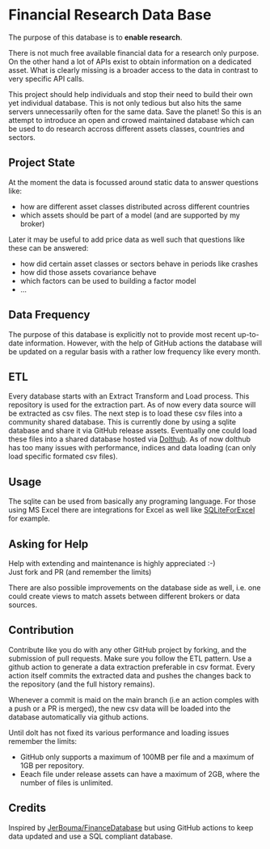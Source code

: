 # Financial Research Data Base

The purpose of this database is to **enable research**. 

There is not much free available financial data for a research only purpose. On the other hand a lot of APIs exist to
obtain information on a dedicated asset. What is clearly missing is a broader access to the data in contrast to very
specific API calls. 

This project should help individuals and stop their need to build their own yet individual database. This is not only 
tedious but also hits the same servers unnecessarily often for the same data. Save the planet! So this is an attempt to 
introduce an open and crowed maintained database which can be used to do research accross different assets classes, 
countries and sectors.


## Project State
At the moment the data is focussed around static data to answer 
questions like:
* how are different asset classes distributed across different countries
* which assets should be part of a model (and are supported by my broker)

Later it may be useful to add price data as well such that questions like these can be answered:
* how did certain asset classes or sectors behave in periods like crashes
* how did those assets covariance behave
* which factors can be used to building a factor model
* ...


## Data Frequency
The purpose of this database is explicitly not to provide most recent up-to-date information. However, with the help of
GitHub actions the database will be updated on a regular basis with a rather low frequency like every month.


## ETL
Every database starts with an Extract Transform and Load process. This repository is used for the extraction part. 
As of now every data source will be extracted as csv files. The next step is to load these csv files into a community
shared database. This is currently done by using a sqlite database and share it via GitHub release assets. 
Eventually one could load these files into a shared database hosted via [Dolthub](https://www.dolthub.com/). As of now
dolthub has too many issues with performance, indices and data loading (can only load specific formated csv files).


## Usage
The sqlite can be used from basically any programing language. For those using MS Excel there are integrations for Excel
as well like [SQLiteForExcel](https://github.com/govert/SQLiteForExcel) for example.

## Asking for Help 
Help with extending and maintenance is highly appreciated :-)
<br/>Just fork and PR (and remember the limits)

There are also possible improvements on the database side as well, i.e. one could create views to match assets between 
different brokers or data sources.

## Contribution
Contribute like you do with any other GitHub project by forking, and the submission of pull requests. Make sure you 
follow the ETL pattern. Use a github action to generate a data extraction preferable in csv format. Every action itself
commits the extracted data and pushes the changes back to the repository (and the full history remains).


Whenever a commit is maid on the main branch (i.e an action comples with a push or a PR is merged), the new csv data 
will be loaded into the database automatically via github actions.

Until dolt has not fixed its various performance and loading issues remember the limits:
* GitHub only supports a maximum of 100MB per file and a maximum of 1GB per repository. 
* Eeach file under release assets can have a maximum of 2GB, where the number of files is unlimited. 

## Credits
Inspired by [JerBouma/FinanceDatabase](https://github.com/JerBouma/FinanceDatabase/) but using GitHub actions to keep
data updated and use a SQL compliant database.